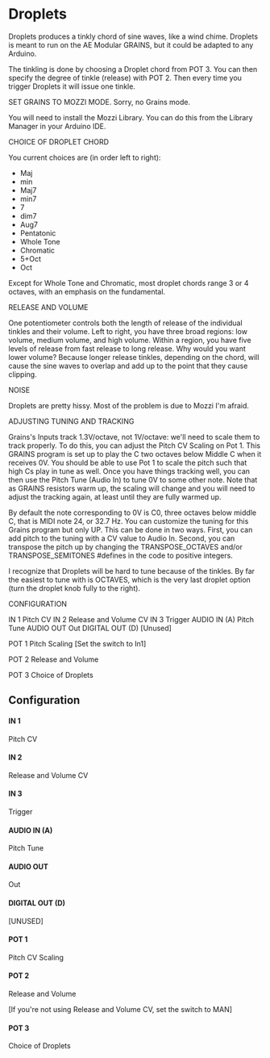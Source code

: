 # Droplets

Droplets produces a tinkly chord of sine waves, like a wind chime. Droplets is meant to run on the AE Modular GRAINS, but it could be adapted to any Arduino.

The tinkling is done by choosing a Droplet chord from POT 3.  You can then specify the degree of tinkle (release) with POT 2.  Then every time you trigger Droplets it will issue one tinkle.  

SET GRAINS TO MOZZI MODE.  Sorry, no Grains mode.

You will need to install the Mozzi Library.  You can do this from the Library Manager in your Arduino IDE.


CHOICE OF DROPLET CHORD

You current choices are (in order left to right): 

- Maj
- min
- Maj7
- min7
- 7
- dim7
- Aug7
- Pentatonic
- Whole Tone
- Chromatic
- 5+Oct
- Oct

Except for Whole Tone and Chromatic, most droplet chords range 3 or 4 octaves, with an emphasis on the fundamental.


RELEASE AND VOLUME

One potentiometer controls both the length of release of the individual tinkles and their volume. Left to right, you have three broad regions: low volume, medium volume, and high volume. Within a region, you have five levels of release from fast release to long release.  Why would you want lower volume?  Because longer release tinkles, depending on the chord, will cause the sine waves to overlap and add up to the point that they cause clipping.


NOISE

Droplets are pretty hissy.  Most of the problem is due to Mozzi I'm afraid.


ADJUSTING TUNING AND TRACKING

Grains's Inputs track 1.3V/octave, not 1V/octave: we'll need to scale them to track properly. To do this, you can adjust the Pitch CV Scaling on Pot 1.  This GRAINS program is set up to play the C two octaves below Middle C when it receives 0V.  You should be able to use Pot 1 to scale the pitch such that high Cs play in tune as well.  Once you have things tracking well, you can then use the Pitch Tune (Audio In) to tune 0V to some other note.  Note that as GRAINS resistors warm up, the scaling will change and you will need to adjust the tracking again, at least until they are fully warmed up.

By default the note corresponding to 0V is C0, three octaves below middle C, that is MIDI note 24, or 32.7 Hz.  You can customize the tuning for this Grains program but only UP.  This can be done in two ways.  First, you can add pitch to the tuning with a CV value to Audio In.  Second, you can transpose the pitch up by changing the TRANSPOSE_OCTAVES and/or TRANSPOSE_SEMITONES #defines in the code to positive integers.

I recognize that Droplets will be hard to tune because of the tinkles.  By far the easiest to tune with is OCTAVES, which is the very last droplet option (turn the droplet knob fully to the right).

CONFIGURATION

IN 1            Pitch CV
IN 2            Release and Volume CV
IN 3            Trigger
AUDIO IN (A)    Pitch Tune
AUDIO OUT       Out
DIGITAL OUT (D) [Unused]

POT 1           Pitch Scaling	[Set the switch to In1]

POT 2           Release and Volume

POT 3           Choice of Droplets


## Configuration

#### IN 1
Pitch CV
#### IN 2
Release and Volume CV
#### IN 3
Trigger
#### AUDIO IN (A)
Pitch Tune
#### AUDIO OUT
Out
#### DIGITAL OUT (D) 
[UNUSED]
#### POT 1
Pitch CV Scaling
#### POT 2
Release and Volume

[If you're not using Release and Volume CV, set the switch to MAN]
#### POT 3
Choice of Droplets
